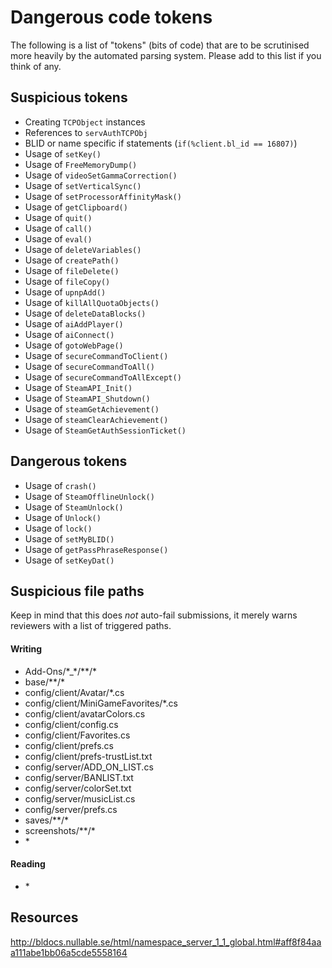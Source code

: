 # Dangerous code tokens

The following is a list of "tokens" (bits of code) that are to be scrutinised more heavily by the automated parsing system.
Please add to this list if you think of any.

## Suspicious tokens

 * Creating `TCPObject` instances
 * References to `servAuthTCPObj`
 * BLID or name specific if statements (`if(%client.bl_id == 16807)`)
 * Usage of `setKey()`
 * Usage of `FreeMemoryDump()`
 * Usage of `videoSetGammaCorrection()`
 * Usage of `setVerticalSync()`
 * Usage of `setProcessorAffinityMask()`
 * Usage of `getClipboard()`
 * Usage of `quit()`
 * Usage of `call()`
 * Usage of `eval()`
 * Usage of `deleteVariables()`
 * Usage of `createPath()`
 * Usage of `fileDelete()`
 * Usage of `fileCopy()`
 * Usage of `upnpAdd()`
 * Usage of `killAllQuotaObjects()`
 * Usage of `deleteDataBlocks()`
 * Usage of `aiAddPlayer()`
 * Usage of `aiConnect()`
 * Usage of `gotoWebPage()`
 * Usage of `secureCommandToClient()`
 * Usage of `secureCommandToAll()`
 * Usage of `secureCommandToAllExcept()`
 * Usage of `SteamAPI_Init()`
 * Usage of `SteamAPI_Shutdown()`
 * Usage of `steamGetAchievement()`
 * Usage of `steamClearAchievement()`
 * Usage of `SteamGetAuthSessionTicket()`

## Dangerous tokens

 * Usage of `crash()`
 * Usage of `SteamOfflineUnlock()`
 * Usage of `SteamUnlock()`
 * Usage of `Unlock()`
 * Usage of `lock()`
 * Usage of `setMyBLID()`
 * Usage of `getPassPhraseResponse()`
 * Usage of `setKeyDat()`

## Suspicious file paths

Keep in mind that this does *not* auto-fail submissions, it merely warns reviewers with a list of triggered paths.

#### Writing

 * Add-Ons/\*_\*/\*\*/\*
 * base/\*\*/\*
 * config/client/Avatar/\*.cs
 * config/client/MiniGameFavorites/\*.cs
 * config/client/avatarColors.cs
 * config/client/config.cs
 * config/client/Favorites.cs
 * config/client/prefs.cs
 * config/client/prefs-trustList.txt
 * config/server/ADD\_ON\_LIST.cs
 * config/server/BANLIST.txt
 * config/server/colorSet.txt
 * config/server/musicList.cs
 * config/server/prefs.cs
 * saves/\*\*/\*
 * screenshots/\*\*/\*
 * \*

#### Reading

 * \*

## Resources

http://bldocs.nullable.se/html/namespace_server_1_1_global.html#aff8f84aaa111abe1bb06a5cde5558164
